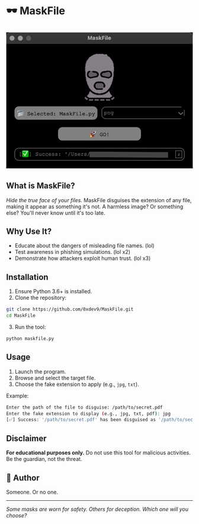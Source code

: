 # 🕶️ MaskFile

## ![MaskFile Tool](imagetool.png)

## What is MaskFile?
*Hide the true face of your files.* MaskFile disguises the extension of any file, making it appear as something it's not. A harmless image? Or something else? You'll never know until it's too late.

## Why Use It?
- Educate about the dangers of misleading file names. (lol)
- Test awareness in phishing simulations. (lol x2)
- Demonstrate how attackers exploit human trust. (lol x3)

## Installation
1. Ensure Python 3.6+ is installed.
2. Clone the repository:
```bash
git clone https://github.com/0xdev9/MaskFile.git
cd MaskFile
```
3. Run the tool:
```bash
python maskfile.py
```

## Usage
1. Launch the program.
2. Browse and select the target file.
3. Choose the fake extension to apply (e.g., `jpg`, `txt`).

Example:
```bash
Enter the path of the file to disguise: /path/to/secret.pdf
Enter the fake extension to display (e.g., jpg, txt, pdf): jpg
[✅] Success: '/path/to/secret.pdf' has been disguised as '/path/to/secret.jpg'.
```

## Disclaimer
**For educational purposes only.** Do not use this tool for malicious activities. Be the guardian, not the threat.

## 👤 Author
Someone. Or no one.

---

*Some masks are worn for safety. Others for deception. Which one will you choose?*

